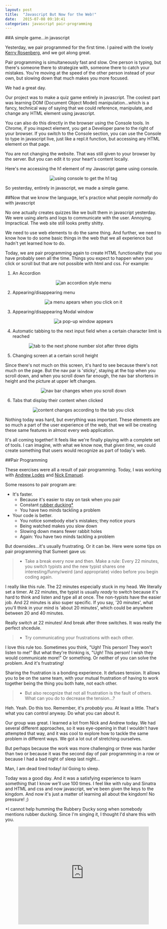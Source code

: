 ```yaml
---
layout: post
title:  "Javascript But Now for the Web!"
date:   2015-07-08 09:10:41
categories: javascript pair-programming
---
```


##A simple game...in javascript

Yesterday, we pair programmed for the first time.  I paired with the lovely [Kerry Rosenberg](https://github.com/klrosenberg), and we got along great.

Pair programming is simultaneously fast and slow.  One person is typing, but there's someone there to strategize with, someone there to catch your mistakes.  You're moving at the speed of the other person instead of your own, but slowing down that much makes you more focused.

We had a great day.

Our project was to make a quiz game entirely in javascript.  The coolest part was learning DOM (Document Object Model) manipulation...which is a fancy, technical way of saying that we could reference, manipulate, and change any HTML element using javascript.

You can also do this directly in the browser using the Console tools.  In Chrome, if you inspect element, you get a Developer pane to the right of your browser.  If you switch to the Console section, you can use the Console to type in javascript live, just like a repl.it function, but accessing any HTML element on that page. 

You are not changing the website.  That was still given to your browser by the server.  But you can edit it to your heart's content locally.

Here's me accessing the h1 element of my Javascript game using console.

<p style="text-align: center;"><img src="/assets/2015-07-08-javascript- dom-manipulation.gif" alt="using console to get the h1 tag" style="text-align: center;"></p>

So yesterday, entirely in javascript, we made a simple game.

##Now that we know the language, let's practice what people *normally* do with javascript

No one actually creates quizzes like we built them in javascript yesterday.  We were using alerts and logs to communicate with the user.  Annoying.  Impractical.  The web site still looks pretty shitty.

We need to use web elements to do the same thing.  And further, we need to know how to do some basic things in the web that we all experience but hadn't yet learned how to do.

Today, we are pair programming again to create HTML functionality that you have probably seen all the time. Things you expect to happen when you click or scroll but that are not possible with html and css.  For example:

1. An Accordion
<p style="text-align: center;"><img src="/assets/2015-07-08-accordion.gif" alt="an accordion style menu" style="text-align: center;"></p>

2. Appearing/disappearing menu
<p style="text-align: center;"><img src="/assets/2015-07-08-hamburger-menu.gif" alt="a menu apears when you click on it" style="text-align: center;"></p>

3. Appearing/disappearing Modal window
<p style="text-align: center;"><img src="/assets/2015-07-08-modal-window.gif" alt="a pop-up window appears" style="text-align: center;"></p>

4. Automatic tabbing to the next input field when a certain character limit is reached
<p style="text-align: center;"><img src="/assets/2015-07-08-phone-number.gif" alt="tab to the next phone number slot after three digits" style="text-align: center;"></p>

5. Changing screen at a certain scroll height

Since there's not much on this screen, it's hard to see because there's not much on the page.  But the nav par is 'sticky', staying at the top when you scroll down, and when you scroll down far enough, the nav bar shortens in height and the picture at upper left changes.

<p style="text-align: center;"><img src="/assets/2015-07-08-scroll-effect.gif" alt="nav bar changes when you scroll down" style="text-align: center;"></p>

6. Tabs that display their content when clicked
<p style="text-align: center;"><img src="/assets/2015-07-08-tabs.gif" alt="content changes according to the tab you click" style="text-align: center;"></p>

Nothing today was hard, but everything was important.  These elements are so much a part of the user experience of the web, that we will be creating these same features in almost every web application.

It's all coming together!  It feels like we're finally playing with a complete set of tools.  I can imagine, with what we know now, that *given time*, we could create something that users would recognize as part of today's web.

##Pair Programming

These exercises were all a result of pair programming.  Today, I was working with [Andrew Lodes](https://github.com/alodes999) and [Nick Emanuel](https://github.com/njemanuel01).

Some reasons to pair program are:

- It's faster.
  - Because it's easier to stay on task when you pair
  - Constant [rubber ducking*](https://en.wikipedia.org/wiki/Rubber_duck_debugging) 
  - You have two minds tackling a problem
- Your code is better.
  - You notice somebody else's mistakes; they notice yours
  - Being watched makes you slow down
  - Slowing down means fewer rabbit holes
  - Again: You have two minds tackling a problem

But downsides...it's usually frustrating.  Or it can be. Here were some tips on pair programming that Sumeet gave us:

> - Take a break every now and then. Make a rule: Every 22 minutes, you switch typists and the new typist shares one interesting/funny/weird (and appropriate) video before you begin coding again.

I really like this rule.  The 22 minutes especially stuck in my head.  We literally set a timer. At 22 minutes, the typist is usually *ready* to switch because it's hard to think and listen and type all at once.  The non-typists have the easier job.  And 22 minutes is also super specific.  If you say, '20 minutes', what you'll think in your mind is 'about 20 minutes', which could be anywhere between 20 and 40 minutes.

Really switch at 22 minutes!  And break after three switches.  It was really the perfect shcedule.

> - Try communicating your frustrations with each other.

I love this rule too.  Sometimes you think, "Ugh!  This person!  They won't listen to me!"  But what they're thinking is, "Ugh!  This person!  I wish they would communicate more!"  Or something.  Or neither of you can solve the problem.  And it's frustrating!

Sharing the frustration is a bonding experience.  It defuses tension.  It allows you to be on the same team, with your mutual frustration of having to work together being the thing you both hate, not each other.

> - But also recognize that not all frustration is the fault of others. What can you do to decrease the tension...?

Heh.  Yeah.  Do this too.  Remember, it's *probably* you.  At least a little.  That's what you can control anyway.  Do what you can about it.

Our group was great.  I learned a lot from Nick and Andrew today.  We had several different approaches, so it was eye-opening in that I wouldn't have attempted that way, and it was cool to explore how to tackle the same problem in different ways.  We got a lot out of stretching ourselves.  

But perhaps because the work was more challenging or three was harder than two or because it was the second day of pair programming in a row or because I had a bad night of sleep last night...

Man, I am dead tired today!  *lol* Going to sleep.  

Today was a good day.  And it was a satisfying experience to learn something that I know we'll use 100 times.  I feel like with ruby and Sinatra and HTML and css and now javascript, we've been given the keys to the kingdom.  And now it's just a matter of learning all about the kingdom! No pressure! ;)

*I cannot help humming the Rubbery Ducky song when somebody mentions rubber ducking.  Since I'm singing it, I thought I'd share this with you.

<p style="text-align: center;">  <iframe width="420" height="315" src="https://www.youtube.com/embed/Mh85R-S-dh8" frameborder="0" allowfullscreen></iframe></p>